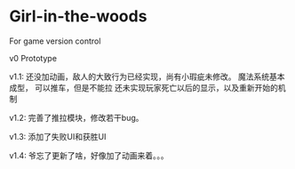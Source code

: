 # Girl-in-the-woods
For game version control

v0 Prototype

v1.1:
  还没加动画，敌人的大致行为已经实现，尚有小瑕疵未修改。
  魔法系统基本成型，
  可以推车，但是不能拉
  还未实现玩家死亡以后的显示，以及重新开始的机制
  
v1.2:
  完善了推拉模块，修改若干bug。

v1.3:
  添加了失败UI和获胜UI

v1.4:
  爷忘了更新了啥，好像加了动画来着。。。
